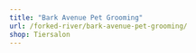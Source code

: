 ```yaml
---
title: "Bark Avenue Pet Grooming"
url: /forked-river/bark-avenue-pet-grooming/
shop: Tiersalon
---
```

